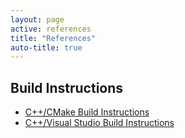 ```yaml
---
layout: page
active: references
title: "References"
auto-title: true
---
```


## Build Instructions

- [C++/CMake Build Instructions](cpp-build-cmake)
- [C++/Visual Studio Build Instructions](cpp-build-vs)
